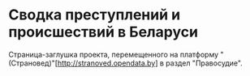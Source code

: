 # Сводка преступлений и происшествий в Беларуси

Страница-заглушка проекта, перемещенного на платформу "(Страновед)"[http://stranoved.opendata.by] в раздел "Правосудие".
